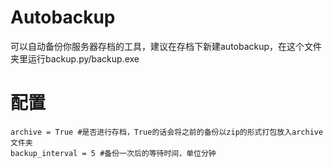 # Autobackup
可以自动备份你服务器存档的工具，建议在存档下新建autobackup，在这个文件夹里运行backup.py/backup.exe
# 配置
```
archive = True #是否进行存档，True的话会将之前的备份以zip的形式打包放入archive文件夹
backup_interval = 5 #备份一次后的等待时间，单位分钟
```
